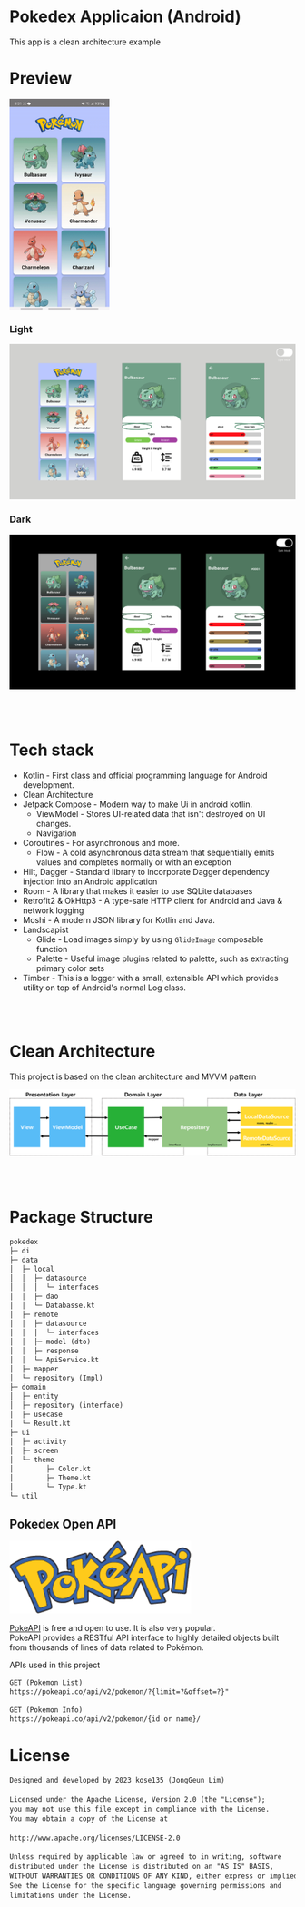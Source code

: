 # Pokedex Applicaion (Android)

This app is a clean architecture example

# Preview

<img src="/doc/preview.gif" align="center" width="35%"/>

### Light

<img src="/doc/light_mode.png"/>

### Dark

<img src="/doc/dark_mode.png"/>

<br><br>

# Tech stack

* Kotlin - First class and official programming language for Android development.
* Clean Architecture
* Jetpack Compose - Modern way to make Ui in android kotlin.
    * ViewModel - Stores UI-related data that isn't destroyed on UI changes.
    * Navigation
* Coroutines - For asynchronous and more.
  * Flow - A cold asynchronous data stream that sequentially emits values and completes normally or with an exception
* Hilt, Dagger - Standard library to incorporate Dagger dependency injection into an Android application
* Room - A library that makes it easier to use SQLite databases
* Retrofit2 & OkHttp3 - A type-safe HTTP client for Android and Java & network logging
* Moshi - A modern JSON library for Kotlin and Java.
* Landscapist
    * Glide - Load images simply by using `GlideImage` composable function
    * Palette - Useful image plugins related to palette, such as extracting primary color sets
* Timber - This is a logger with a small, extensible API which provides utility on top of Android's normal Log class.

<br><br>

# Clean Architecture

This project is based on the clean architecture and MVVM pattern

<img src="/doc/clean_architecture_structure.png"/>

<br><br>

# Package Structure

```
pokedex
├─ di
├─ data
│  ├─ local
│  │  ├─ datasource
│  │  │  └─ interfaces
│  │  ├─ dao
│  │  └─ Databasse.kt
│  ├─ remote
│  │  ├─ datasource
│  │  │  └─ interfaces
│  │  ├─ model (dto)
│  │  ├─ response
│  │  └─ ApiService.kt
│  ├─ mapper
│  └─ repository (Impl)
├─ domain
│  ├─ entity
│  ├─ repository (interface)
│  ├─ usecase
│  └─ Result.kt
├─ ui
│  ├─ activity
│  ├─ screen 
│  └─ theme
│        ├─ Color.kt
│        ├─ Theme.kt
│        └─ Type.kt
└─ util
```

## Pokedex Open API

<img src="/doc/pokedex_api.png" width="320"/>

[PokeAPI](https://pokeapi.co/) is free and open to use. It is also very popular.<br>
PokeAPI provides a RESTful API interface to highly detailed objects built from thousands of lines of
data related to Pokémon.<br>

APIs used in this project

```
GET (Pokemon List)
https://pokeapi.co/api/v2/pokemon/?{limit=?&offset=?}"

GET (Pokemon Info)
https://pokeapi.co/api/v2/pokemon/{id or name}/
```

# License

```xml
Designed and developed by 2023 kose135 (JongGeun Lim)

Licensed under the Apache License, Version 2.0 (the "License");
you may not use this file except in compliance with the License.
You may obtain a copy of the License at

http://www.apache.org/licenses/LICENSE-2.0

Unless required by applicable law or agreed to in writing, software
distributed under the License is distributed on an "AS IS" BASIS,
WITHOUT WARRANTIES OR CONDITIONS OF ANY KIND, either express or implied.
See the License for the specific language governing permissions and
limitations under the License.
```
